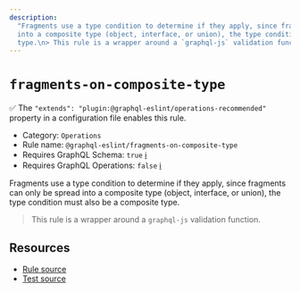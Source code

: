 ```yaml
---
description:
  "Fragments use a type condition to determine if they apply, since fragments can only be spread
  into a composite type (object, interface, or union), the type condition must also be a composite
  type.\n> This rule is a wrapper around a `graphql-js` validation function."
---
```


# `fragments-on-composite-type`

✅ The `"extends": "plugin:@graphql-eslint/operations-recommended"` property in a configuration file
enables this rule.

- Category: `Operations`
- Rule name: `@graphql-eslint/fragments-on-composite-type`
- Requires GraphQL Schema: `true`
  [ℹ️](/docs/getting-started#extended-linting-rules-with-graphql-schema)
- Requires GraphQL Operations: `false`
  [ℹ️](/docs/getting-started#extended-linting-rules-with-siblings-operations)

Fragments use a type condition to determine if they apply, since fragments can only be spread into a
composite type (object, interface, or union), the type condition must also be a composite type.

> This rule is a wrapper around a `graphql-js` validation function.

## Resources

- [Rule source](https://github.com/graphql/graphql-js/blob/main/src/validation/rules/FragmentsOnCompositeTypesRule.ts)
- [Test source](https://github.com/graphql/graphql-js/tree/main/src/validation/__tests__/FragmentsOnCompositeTypesRule-test.ts)
